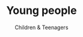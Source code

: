 ---
title: Young people
subtitle: Children &amp; Teenagers
description: |
  We offer a space where people aged 6 – 18 can take part in sports, music, drama and crafts. We also lead trips away from the centre, such as to local museums and on woodland adventures.
introduction_title: Develop skills, get advice and have fun
introduction:
  Our popular Youth Café is somewhere 11 - 18 year olds can socialise and meet friends. There’s always someone to talk to for advice or guidance.
introduction_photo: '/images/youngpeople2.jpg'
facts:
- figure: '425'
  description: We’ve delivered 425 hours of support and activities for young people
- figure: '238'
  description: We’ve involved 238 young people in a youth service including holiday provision
- figure: '19'
  description: We’ve given 19 students work experience placements
- figure: '240'
  description: We’ve enabled young volunteers to give 240 hours of their time
story: young-people
---